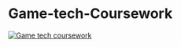 # Game-tech-Coursework

[![Game tech coursework](http://img.youtube.com/vi/HvZ-anK353M/0.jpg)](http://www.youtube.com/watch?v=HvZ-anK353M)
